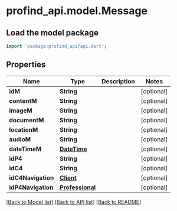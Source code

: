 # profind_api.model.Message

## Load the model package
```dart
import 'package:profind_api/api.dart';
```

## Properties
Name | Type | Description | Notes
------------ | ------------- | ------------- | -------------
**idM** | **String** |  | [optional] 
**contentM** | **String** |  | [optional] 
**imageM** | **String** |  | [optional] 
**documentM** | **String** |  | [optional] 
**locationM** | **String** |  | [optional] 
**audioM** | **String** |  | [optional] 
**dateTimeM** | [**DateTime**](DateTime.md) |  | [optional] 
**idP4** | **String** |  | [optional] 
**idC4** | **String** |  | [optional] 
**idC4Navigation** | [**Client**](Client.md) |  | [optional] 
**idP4Navigation** | [**Professional**](Professional.md) |  | [optional] 

[[Back to Model list]](../README.md#documentation-for-models) [[Back to API list]](../README.md#documentation-for-api-endpoints) [[Back to README]](../README.md)


